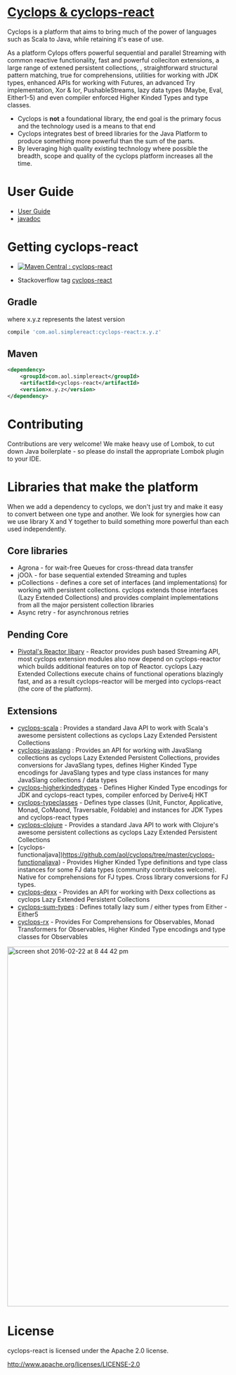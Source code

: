# [Cyclops & cyclops-react](http://cyclops-react.io)

Cyclops is a platform that aims to bring much of the power of languages such as Scala to Java, while retaining it's ease of use.

As a platform Cylops offers powerful sequential and parallel Streaming with common reactive functionality, fast and powerful colleciton extensions, a large range of extened persistent collections, , straightforward structural pattern matching, true for comprehensions, utilities for working with JDK types, enhanced APIs for working with Futures, an advanced Try implementation, Xor & Ior, PushableStreams, lazy data types (Maybe, Eval, Either1-5) and even compiler enforced Higher Kinded Types and type classes.

* Cyclops is **not** a foundational library, the end goal is the primary focus and the technology used is a means to that end
* Cyclops integrates best of breed libraries for the Java Platform to produce something more powerful than the sum of the parts.
* By leveraging high quality existing technology where possible the breadth, scope and quality of the cyclops platform increases all the time.


# User Guide

* [User Guide](https://github.com/aol/cyclops-react/wiki)
* [javadoc](http://www.javadoc.io/doc/com.aol.simplereact/cyclops-react/)

# Getting cyclops-react

* [![Maven Central : cyclops-react](https://maven-badges.herokuapp.com/maven-central/com.aol.simplereact/cyclops-react/badge.svg)](https://maven-badges.herokuapp.com/maven-central/com.aol.simple-react/cyclops-react)

* Stackoverflow tag [cyclops-react](http://stackoverflow.com/search?q=cyclops-react)

## Gradle

where x.y.z represents the latest version

```groovy
compile 'com.aol.simplereact:cyclops-react:x.y.z'
```

## Maven

```xml
<dependency>
    <groupId>com.aol.simplereact</groupId>
    <artifactId>cyclops-react</artifactId>
    <version>x.y.z</version>
</dependency>
```

# Contributing 

Contributions are very welcome! We make heavy use of Lombok, to cut down Java boilerplate - so please do install the appropriate Lombok plugin to your IDE.

# Libraries that make the platform

When we add a dependency to cyclops, we don't just try and make it easy to convert between one type and another. We look for synergies how can we use library X and Y together to build something more powerful than each used independently.

## Core libraries

* Agrona - for wait-free Queues for cross-thread data transfer
* jOOλ - for base sequential extended Streaming and tuples
* pCollections - defines a core set of interfaces (and implementations) for working with persistent collections. cyclops extends those interfaces (Lazy Extended Collections) and provides complaint implementations from all the major persistent collection libraries 
* Async retry - for asynchronous retries

## Pending Core

* [Pivotal's Reactor libary](https://github.com/aol/cyclops/tree/master/cyclops-react) - Reactor provides push based Streaming API, most cyclops extension modules also now depend on cyclops-reactor which builds additional features on top of Reactor. cyclops Lazy Extended Collections execute chains of functional operations blazingly fast, and as a result cyclops-reactor will be merged into cyclops-react (the core of the platform).

## Extensions

* [cyclops-scala](https://github.com/aol/cyclops/tree/master/cyclops-scala) : Provides a standard Java API to work with Scala's awesome persistent collections as cyclops Lazy Extended Persistent Collections
* [cyclops-javaslang](https://github.com/aol/cyclops/tree/master/cyclops-javaslang) : Provides an API for working with JavaSlang collections as cyclops Lazy Extended Persistent Collections, provides conversions for JavaSlang types, defines Higher Kinded Type encodings for JavaSlang types and type class instances for many JavaSlang collections / data types
* [cyclops-higherkindedtypes](https://github.com/aol/cyclops/tree/master/cyclops-higherkindedtypes) - Defines Higher Kinded Type encodings for JDK and cyclops-react types, compiler enforced by Derive4j HKT
* [cyclops-typeclasses](https://github.com/aol/cyclops/tree/master/cyclops-typeclasses) - Defines type classes (Unit, Functor, Applicative, Monad, CoMaond, Traversable, Foldable) and instances for JDK Types and cyclops-react types
* [cyclops-clojure](https://github.com/aol/cyclops/tree/master/cyclops-clojure) - Provides a standard Java API to work with Clojure's awesome persistent collections as cyclops Lazy Extended Persistent Collections
* [cyclops-functionaljava])https://github.com/aol/cyclops/tree/master/cyclops-functionaljava) - Provides Higher Kinded Type definitions and type class instances for some FJ data types (community contributes welcome). Native for comprehensions for FJ types. Cross library conversions for FJ types.
* [cyclops-dexx](https://github.com/aol/cyclops/tree/master/cyclops-dexx) -  Provides an API for working with Dexx collections as cyclops Lazy Extended Persistent Collections
* [cyclops-sum-types](https://github.com/aol/cyclops/tree/master/cyclops-sum-types) :  Defines totally lazy sum / either types from Either - Either5
* [cyclops-rx](https://github.com/aol/cyclops/tree/master/cyclops-rx) - Provides For Comprehensions for Observables, Monad Transformers for Observables, Higher Kinded Type encodings and type classes for Observables


<img width="820" alt="screen shot 2016-02-22 at 8 44 42 pm" src="https://cloud.githubusercontent.com/assets/9964792/13232030/306b0d50-d9a5-11e5-9706-d44d7731790d.png">


# License

cyclops-react is licensed under the Apache 2.0 license.		

http://www.apache.org/licenses/LICENSE-2.0
